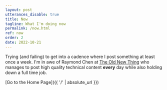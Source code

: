 ```yaml
---
layout: post
utterances_disable: true
title: Now
tagline: What I'm doing now
permalink: /now.html
ref: now
order: 2
date: 2022-10-21
---
```


Trying (and failing) to get into a cadence where I post something at least once a week. I'm in awe of Raymond Chen at [The Old New Thing](https://devblogs.microsoft.com/oldnewthing/) who manages to post high quality technical content **every** day while also holding down a full time job.

[Go to the Home Page]({{ '/' | absolute_url }})
